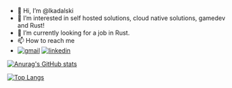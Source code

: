 - 👋 Hi, I’m @lkadalski
- 👀 I’m interested in self hosted solutions, cloud native solutions, gamedev and Rust!
- 🌱 I’m currently looking for a job in Rust.
- 📫 How to reach me
- [![gmail](https://img.shields.io/badge/Gmail-D14836?style=for-the-badge&logo=gmail&logoColor=white)](mailto:kadalski.lukasz@gmail.com) [![linkedin](https://img.shields.io/badge/LinkedIn-0077B5?style=for-the-badge&logo=linkedin&logoColor=white)](https://www.linkedin.com/in/lukaszkadalski/)



[![Anurag's GitHub stats](https://github-readme-stats.vercel.app/api?username=lkadalski&show_icons=true&theme=synthwave&count_private=true)](https://github.com/anuraghazra/github-readme-stats)

[![Top Langs](https://github-readme-stats.vercel.app/api/top-langs/?username=lkadalski&hide=css,html,javascript,less&layout=compact)](https://github.com/anuraghazra/github-readme-stats)

<!---
lkadalski/lkadalski is a ✨ special ✨ repository because its `README.md` (this file) appears on your GitHub profile.
You can click the Preview link to take a look at your changes.
--->
